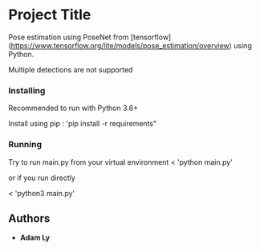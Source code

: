 # Project Title

Pose estimation using PoseNet from [tensorflow] (https://www.tensorflow.org/lite/models/pose_estimation/overview) using Python.

Multiple detections are not supported


### Installing

Recommended to run with Python 3.6+

Install using pip :
'pip install -r requirements"


### Running

Try to run main.py from your virtual environment
< 'python main.py'

or if you run directly

< 'python3 main.py'

## Authors

* **Adam Ly** 




